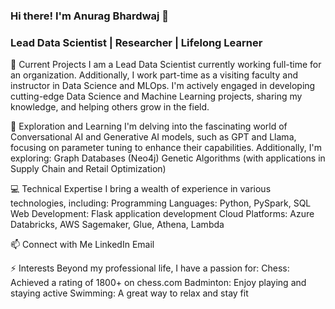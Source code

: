 ### Hi there! I'm Anurag Bhardwaj 👋
### Lead Data Scientist | Researcher | Lifelong Learner
🔭 Current Projects
I am a Lead Data Scientist currently working full-time for an organization. Additionally, I work part-time as a visiting faculty and instructor in Data Science and MLOps. I'm actively engaged in developing cutting-edge Data Science and Machine Learning projects, sharing my knowledge, and helping others grow in the field.

🌱 Exploration and Learning
I'm delving into the fascinating world of Conversational AI and Generative AI models, such as GPT and Llama, focusing on parameter tuning to enhance their capabilities. Additionally, I'm exploring:
Graph Databases (Neo4j)
Genetic Algorithms (with applications in Supply Chain and Retail Optimization)

💻 Technical Expertise
I bring a wealth of experience in various technologies, including:
Programming Languages: Python, PySpark, SQL
Web Development: Flask application development
Cloud Platforms: Azure Databricks, AWS Sagemaker, Glue, Athena, Lambda

📫 Connect with Me
LinkedIn
Email

⚡ Interests
Beyond my professional life, I have a passion for:
Chess: Achieved a rating of 1800+ on chess.com
Badminton: Enjoy playing and staying active
Swimming: A great way to relax and stay fit
